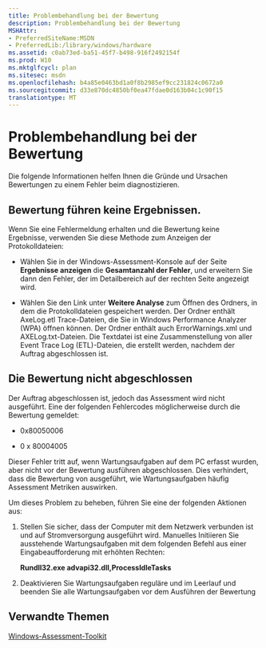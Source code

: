 ```yaml
---
title: Problembehandlung bei der Bewertung
description: Problembehandlung bei der Bewertung
MSHAttr:
- PreferredSiteName:MSDN
- PreferredLib:/library/windows/hardware
ms.assetid: c0ab73ed-ba51-45f7-b498-916f2492154f
ms.prod: W10
ms.mktglfcycl: plan
ms.sitesec: msdn
ms.openlocfilehash: b4a85e0463bd1a0f8b2985ef9cc231824c0672a0
ms.sourcegitcommit: d33e870dc4850bf0ea47fdae0d163b04c1c90f15
translationtype: MT
---
```

# <a name="troubleshooting-assessments"></a>Problembehandlung bei der Bewertung


Die folgende Informationen helfen Ihnen die Gründe und Ursachen Bewertungen zu einem Fehler beim diagnostizieren.

## <a name="assessment-didnt-produce-any-results"></a>Bewertung führen keine Ergebnissen.


Wenn Sie eine Fehlermeldung erhalten und die Bewertung keine Ergebnisse, verwenden Sie diese Methode zum Anzeigen der Protokolldateien:

-   Wählen Sie in der Windows-Assessment-Konsole auf der Seite **Ergebnisse anzeigen** die **Gesamtanzahl der Fehler**, und erweitern Sie dann den Fehler, der im Detailbereich auf der rechten Seite angezeigt wird.

-   Wählen Sie den Link unter **Weitere Analyse** zum Öffnen des Ordners, in dem die Protokolldateien gespeichert werden. Der Ordner enthält AxeLog.etl Trace-Dateien, die Sie in Windows Performance Analyzer (WPA) öffnen können. Der Ordner enthält auch ErrorWarnings.xml und AXELog.txt-Dateien. Die Textdatei ist eine Zusammenstellung von aller Event Trace Log (ETL)-Dateien, die erstellt werden, nachdem der Auftrag abgeschlossen ist.

## <a name="the-assessment-fails-to-complete"></a>Die Bewertung nicht abgeschlossen


Der Auftrag abgeschlossen ist, jedoch das Assessment wird nicht ausgeführt. Eine der folgenden Fehlercodes möglicherweise durch die Bewertung gemeldet:

-   0x80050006

-   0 x 80004005

Dieser Fehler tritt auf, wenn Wartungsaufgaben auf dem PC erfasst wurden, aber nicht vor der Bewertung ausführen abgeschlossen. Dies verhindert, dass die Bewertung von ausgeführt, wie Wartungsaufgaben häufig Assessment Metriken auswirken.

Um dieses Problem zu beheben, führen Sie eine der folgenden Aktionen aus:

1.  Stellen Sie sicher, dass der Computer mit dem Netzwerk verbunden ist und auf Stromversorgung ausgeführt wird. Manuelles Initiieren Sie ausstehende Wartungsaufgaben mit dem folgenden Befehl aus einer Eingabeaufforderung mit erhöhten Rechten:

    **Rundll32.exe advapi32.dll,ProcessIdleTasks**

2.  Deaktivieren Sie Wartungsaufgaben reguläre und im Leerlauf und beenden Sie alle Wartungsaufgaben vor dem Ausführen der Bewertung

## <a name="related-topics"></a>Verwandte Themen


[Windows-Assessment-Toolkit](windows-assessment-toolkit-technical-reference.md)

 

 







